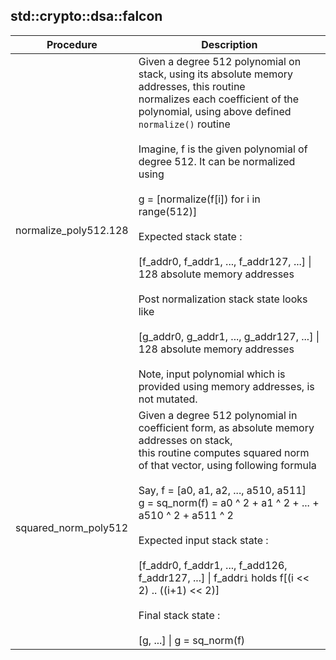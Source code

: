 
## std::crypto::dsa::falcon
| Procedure | Description |
| ----------- | ------------- |
| normalize_poly512.128 |  Given a degree 512 polynomial on stack, using its absolute memory addresses, this routine<br /> normalizes each coefficient of the polynomial, using above defined `normalize()` routine<br /><br /> Imagine, f is the given polynomial of degree 512. It can be normalized using<br /><br /> g = [normalize(f[i]) for i in range(512)]<br /><br /> Expected stack state :<br /><br /> [f_addr0, f_addr1, ..., f_addr127, ...] \| 128 absolute memory addresses<br /><br /> Post normalization stack state looks like<br /><br /> [g_addr0, g_addr1, ..., g_addr127, ...] \| 128 absolute memory addresses<br /><br /> Note, input polynomial which is provided using memory addresses, is not mutated. |
| squared_norm_poly512 |  Given a degree 512 polynomial in coefficient form, as absolute memory addresses on stack,<br /> this routine computes squared norm of that vector, using following formula<br /><br /> Say, f = [a0, a1, a2, ..., a510, a511]<br />      g = sq_norm(f) = a0 ^ 2 + a1 ^ 2 + ... + a510 ^ 2 + a511 ^ 2<br /><br /> Expected input stack state :<br /><br /> [f_addr0, f_addr1, ..., f_add126, f_addr127, ...] \| f_addr`i` holds f[(i << 2) .. ((i+1) << 2)]<br /><br /> Final stack state :<br /><br /> [g, ...] \| g = sq_norm(f) |
